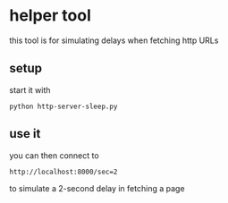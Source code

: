 # helper tool

this tool is for simulating delays when fetching http URLs

## setup

start it with

```
python http-server-sleep.py
```

## use it

you can then connect to

```
http://localhost:8000/sec=2
```

to simulate a 2-second delay in fetching a page
